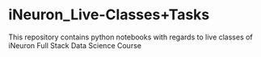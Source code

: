 # iNeuron_Live-Classes+Tasks
This repository contains python notebooks with regards to live classes of iNeuron Full Stack Data Science Course
